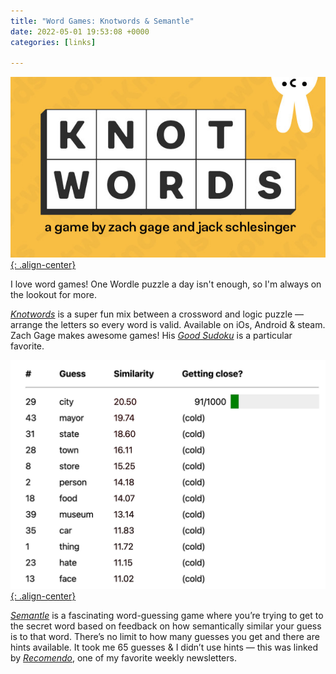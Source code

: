 ```yaml
---
title: "Word Games: Knotwords & Semantle"
date: 2022-05-01 19:53:08 +0000
categories: [links]

---
```

[![image-center](/assets/img/knotwords.png){: .align-center}](https://arstechnica.com/gaming/2022/04/so-long-wordle-knotwords-is-my-new-daily-word-game-obsession/)

I love word games! One Wordle puzzle a day isn't enough, so I'm always on the lookout for more.

*[Knotwords](https://playknotwords.com/)* is a super fun mix between a crossword and logic puzzle — arrange the letters so every word is valid. Available on iOs, Android & steam. Zach Gage makes awesome games! His *[Good Sudoku](https://www.playgoodsudoku.com/)* is a particular favorite.

[![image-center](/assets/img/semantle.png){: .align-center}](https://semantle.com/)

*[Semantle](https://semantle.com/)* is a fascinating word-guessing game where you’re trying to get to the secret word based on feedback on how semantically similar your guess is to that word. There’s no limit to how many guesses you get and there are hints available. It took me 65 guesses & I didn’t use hints — this was linked by *[Recomendo](https://www.recomendo.com/)*, one of my favorite weekly newsletters.
